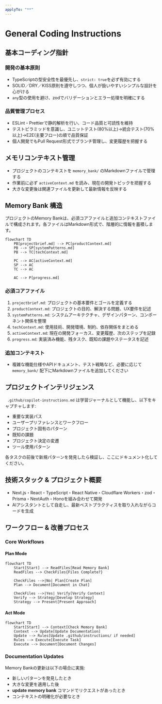 ```yaml
---
applyTo: "**"
---
```

# General Coding Instructions

## 基本コーディング指針

### 開発の基本原則

- TypeScriptの型安全性を最優先し、`strict: true`を必ず有効にする
- SOLID／DRY／KISS原則を遵守しつつ、個人が扱いやすいシンプルな設計を心がける
- `any`型の使用を避け、zodでバリデーションとエラー処理を明確にする

### 品質管理プロセス

- ESLint・Prettierで静的解析を行い、コード品質と可読性を維持
- テストピラミッドを意識し、ユニットテスト(80%以上)→統合テスト(70%以上)→E2E(主要フロー)の順で品質保証
- 個人開発でもPull Request形式でブランチ管理し、変更履歴を把握する

## メモリコンテキスト管理

- プロジェクトのコンテキストを `memory_bank/` のMarkdownファイルで管理する
- 作業前に必ず `activeContext.md` を読み、現在の開発トピックを把握する
- 大きな変更後は関連ファイルを更新して最新情報を反映する

## Memory Bank 構造

プロジェクトのMemory Bankは、必須コアファイルと追加コンテキストファイルで構成されます。各ファイルはMarkdown形式で、階層的に情報を蓄積します。

```mermaid
flowchart TD
    PB[projectbrief.md] --> PC[productContext.md]
    PB --> SP[systemPatterns.md]
    PB --> TC[techContext.md]

    PC --> AC[activeContext.md]
    SP --> AC
    TC --> AC

    AC --> P[progress.md]
```

### 必須コアファイル
1. `projectbrief.md`: プロジェクトの基本要件とゴールを定義する
2. `productContext.md`: プロジェクトの目的、解決する問題、UX要件を記述
3. `systemPatterns.md`: システムアーキテクチャ、デザインパターン、コンポーネント関係を整理
4. `techContext.md`: 使用技術、開発環境、制約、依存関係をまとめる
5. `activeContext.md`: 現在の開発フォーカス、変更履歴、次のステップを記録
6. `progress.md`: 実装済み機能、残タスク、既知の課題やステータスを記述

### 追加コンテキスト
- 複雑な機能仕様やAPIドキュメント、テスト戦略など、必要に応じて `memory_bank/` 配下にMarkdownファイルを追加してください

## プロジェクトインテリジェンス

` .github/copilot-instructions.md` は学習ジャーナルとして機能し、以下をキャプチャします:

- 重要な実装パス
- ユーザープリファレンスとワークフロー
- プロジェクト固有のパターン
- 既知の課題
- プロジェクト決定の変遷
- ツール使用パターン

各タスクの前後で新規パターンを発見したら検証し、ここにドキュメント化してください。

## 技術スタック & プロジェクト概要

- Next.js・React・TypeScript・React Native・Cloudflare Workers・zod・Prisma・NextAuth・Honoを組み合わせて開発
- AIアシスタントとして自走し、最新ベストプラクティスを取り入れながらコードを生成

## ワークフロー & 改善プロセス

### Core Workflows

#### Plan Mode
```mermaid
flowchart TD
    Start[Start] --> ReadFiles[Read Memory Bank]
    ReadFiles --> CheckFiles{Files Complete?}

    CheckFiles -->|No| Plan[Create Plan]
    Plan --> Document[Document in Chat]

    CheckFiles -->|Yes| Verify[Verify Context]
    Verify --> Strategy[Develop Strategy]
    Strategy --> Present[Present Approach]
```

#### Act Mode
```mermaid
flowchart TD
    Start[Start] --> Context[Check Memory Bank]
    Context --> Update[Update Documentation]
    Update --> Rules[Update .github/instructions/ if needed]
    Rules --> Execute[Execute Task]
    Execute --> Document[Document Changes]
```

### Documentation Updates

Memory Bankの更新は以下の場合に実施:
- 新しいパターンを発見したとき
- 大きな変更を適用した後
- **update memory bank** コマンドでリクエストがあったとき
- コンテキストの明確化が必要なとき

